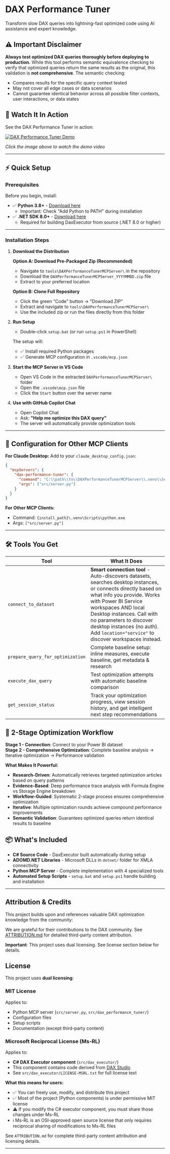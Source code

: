 # DAX Performance Tuner

Transform slow DAX queries into lightning-fast optimized code using AI assistance and expert knowledge.

## ⚠️ Important Disclaimer

**Always test optimized DAX queries thoroughly before deploying to production.** While this tool performs semantic equivalence checking to verify that optimized queries return the same results as the original, this validation is **not comprehensive**. The semantic checking:
- Compares results for the specific query context tested
- May not cover all edge cases or data scenarios
- Cannot guarantee identical behavior across all possible filter contexts, user interactions, or data states

## 🎥 Watch It In Action

See the DAX Performance Tuner in action:

[![DAX Performance Tuner Demo](https://img.youtube.com/vi/7CI0oShxGkU/maxresdefault.jpg)](https://www.youtube.com/watch?v=7CI0oShxGkU)

*Click the image above to watch the demo video*

---

## ⚡ Quick Setup

### **Prerequisites**

Before you begin, install:
- ✅ **Python 3.8+** - [Download here](https://python.org/downloads/)
  - Important: Check "Add Python to PATH" during installation
- ✅ **\.NET SDK 8.0+** - [Download here](https://dotnet.microsoft.com/en-us/download)
  - Required for building DaxExecutor from source (.NET 8.0 or higher)

---

### **Installation Steps**

1. **Download the Distribution**
   
   **Option A: Download Pre-Packaged Zip (Recommended)**
   - Navigate to `tools\DAXPerformanceTunerMCPServer\` in the repository
   - Download the `DAXPerformanceTunerMCPServer_YYYYMMDD.zip` file
   - Extract to your preferred location
   
   **Option B: Clone Full Repository**
   - Click the green "Code" button → "Download ZIP"
   - Extract and navigate to `tools\DAXPerformanceTunerMCPServer\`
   - Use the included zip or run the files directly from this folder

2. **Run Setup**
   - Double-click `setup.bat` (or run `setup.ps1` in PowerShell)
   
   The setup will:
   - ✅ Install required Python packages
   - ✅ Generate MCP configuration in `.vscode/mcp.json`

3. **Start the MCP Server in VS Code**
   - Open VS Code in the extracted `DAXPerformanceTunerMCPServer\` folder
   - Open the `.vscode\mcp.json` file
   - Click the `Start` button over the server name

4. **Use with GitHub Copilot Chat**
   - Open Copilot Chat
   - Ask: **"Help me optimize this DAX query"**
   - The server will automatically provide optimization tools

---

## 📝 Configuration for Other MCP Clients

**For Claude Desktop:**
Add to your `claude_desktop_config.json`:
```json
{
  "mcpServers": {
    "dax-performance-tuner": {
      "command": "C:\\path\\to\\DAXPerformanceTunerMCPServer\\.venv\\Scripts\\python.exe",
      "args": ["src/server.py"]
    }
  }
}
```

**For Other MCP Clients:**
- Command: `{install_path}\.venv\Scripts\python.exe`
- Args: `["src/server.py"]`

---


## 🛠️ Tools You Get

| Tool | What It Does |
|------|--------------|
| `connect_to_dataset` | **Smart connection tool** - Auto-discovers datasets, searches desktop instances, or connects directly based on what info you provide. Works with Power BI Service workspaces AND local Desktop instances. Call with no parameters to discover desktop instances (no auth). Add `location="service"` to discover workspaces instead. |
| `prepare_query_for_optimization` | Complete baseline setup: inline measures, execute baseline, get metadata & research |
| `execute_dax_query` | Test optimization attempts with automatic baseline comparison |
| `get_session_status` | Track your optimization progress, view session history, and get intelligent next step recommendations |

## 🚀 2-Stage Optimization Workflow

**Stage 1 - Connection**: Connect to your Power BI dataset  
**Stage 2 - Comprehensive Optimization**: Complete baseline analysis → Iterative optimization → Performance validation

**What Makes It Powerful:**
- **Research-Driven**: Automatically retrieves targeted optimization articles based on query patterns
- **Evidence-Based**: Deep performance trace analysis with Formula Engine vs Storage Engine breakdown
- **Workflow-Guided**: Systematic 2-stage process ensures comprehensive optimization
- **Iterative**: Multiple optimization rounds achieve compound performance improvements
- **Semantic Validation**: Guarantees optimized queries return identical results to baseline

## 📦 What's Included

- **C# Source Code** - DaxExecutor built automatically during setup
- **ADOMD.NET Libraries** - Microsoft DLLs in `dotnet/` folder for XMLA connectivity
- **Python MCP Server** - Complete implementation with 4 specialized tools
- **Automated Setup Scripts** - `setup.bat` and `setup.ps1` handle building and installation

---

## Attribution & Credits

This project builds upon and references valuable DAX optimization knowledge from the community:

We are grateful for their contributions to the DAX community. See [ATTRIBUTION.md](ATTRIBUTION.md) for detailed third-party content attribution.

**Important**: This project uses dual licensing. See license section below for details.

## License

This project uses **dual licensing**:

### MIT License
Applies to:
- Python MCP server (`src/server.py`, `src/dax_performance_tuner/`)
- Configuration files
- Setup scripts
- Documentation (except third-party content)

### Microsoft Reciprocal License (Ms-RL)
Applies to:
- **C# DAX Executor component** (`src/dax_executor/`)
- This component contains code derived from [DAX Studio](https://github.com/DaxStudio/DaxStudio)
- See `src/dax_executor/LICENSE-MSRL.txt` for full license text

**What this means for users:**
- ✅ You can freely use, modify, and distribute this project
- ✅ Most of the project (Python components) is under permissive MIT license
- ⚠️ If you modify the C# executor component, you must share those changes under Ms-RL
- ℹ️ Ms-RL is an OSI-approved open source license that only requires reciprocal sharing of modifications to Ms-RL files

See `ATTRIBUTION.md` for complete third-party content attribution and licensing details.

---
